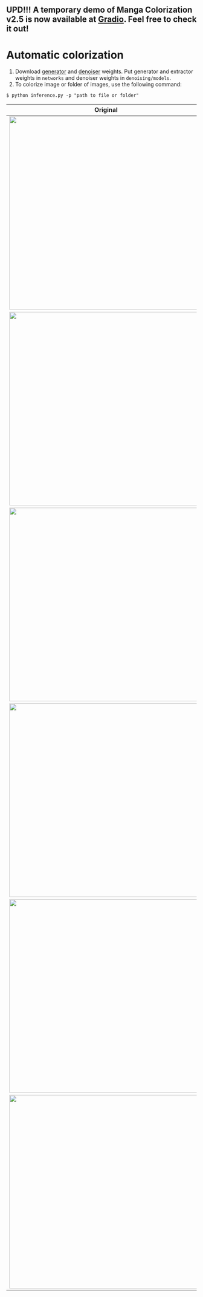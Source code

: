 ## **UPD!!!** **A temporary demo of Manga Colorization v2.5 is now available at [Gradio](https://830f73c4611b662e3c.gradio.live/). Feel free to check it out!**


# Automatic colorization

1. Download [generator](https://drive.google.com/file/d/1qmxUEKADkEM4iYLp1fpPLLKnfZ6tcF-t/view?usp=sharing) and [denoiser](https://drive.google.com/file/d/161oyQcYpdkVdw8gKz_MA8RD-Wtg9XDp3/view?usp=sharing) weights. Put generator and extractor weights in `networks` and denoiser weights in `denoising/models`.
2. To colorize image or folder of images, use the following command:
```
$ python inference.py -p "path to file or folder"
```

| Original      | Colorization      |
|------------|-------------|
| <img src="figures/bw1.jpg" width="512"> | <img src="figures/color1.png" width="512"> |
| <img src="figures/bw2.jpg" width="512"> | <img src="figures/color2.png" width="512"> |
| <img src="figures/bw3.jpg" width="512"> | <img src="figures/color3.png" width="512"> |
| <img src="figures/bw4.jpg" width="512"> | <img src="figures/color4.png" width="512"> |
| <img src="figures/bw5.jpg" width="512"> | <img src="figures/color5.png" width="512"> |
| <img src="figures/bw6.jpg" width="512"> | <img src="figures/color6.png" width="512"> |
